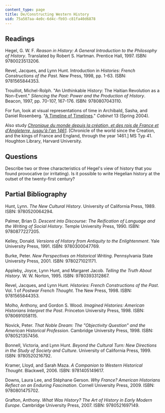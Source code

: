 ```yaml
---
content_type: page
title: De/Constructing Western History
uid: 75a507aa-4e0c-6d4c-fb93-c81fa40d6878
---
```


Readings
--------

Hegel, G. W. F. _Reason in History: A General Introduction to the Philosophy of History_. Translated by Robert S. Hartman. Prentice Hall, 1997. ISBN: 9780023513206.

Revel, Jacques, and Lynn Hunt. Introduction in _Histories: French Constructions of the Past_. New Press, 1998, pp. 1-63. ISBN: 9781565844353.

Trouillot, Michel-Rolph. "An Unthinkable History: The Haitian Revolution as a Non-Event." _Silencing the Past: Power and the Production of History_. Beacon, 1997, pp. 70-107, 167-176. ISBN: 9780807043110.

For fun, look at visual representations of time in Archibald, Sasha, and Daniel Rosenberg. "[A Timeline of Timelines](http://www.cabinetmagazine.org/issues/13/timelines.php)." _Cabinet_ 13 (Spring 2004).

Also study [_Chronique du monde depuis la création, et des rois de France et d'Angleterre, jusqu'à l'an 1461_](http://pds.lib.harvard.edu/pds/view/3828490). \[Chronicle of the world since the Creation, and the kings of France and England, through the year 1461.\] MS Typ 41. Houghton Library, Harvard University.

Questions
---------

Describe two or three characteristics of Hegel's view of history that you found provocative (or irritating). Is it possible to write Hegelian history at the outset of the twenty-first century?

Partial Bibliography
--------------------

Hunt, Lynn. _The New Cultural History_. University of California Press, 1989. ISBN: 9780520064294.

Palmer, Brian D. _Descent into Discourse: The Reification of Language and the Writing of Social History_. Temple University Press, 1990. ISBN: 9780877227205.

Kelley, Donald. _Versions of History from Antiquity to the Enlightenment_. Yale University Press, 1991. ISBN: 9780300047769.

Burke, Peter. _New Perspectives on Historical Writing_. Pennsylvania State University Press, 2001. ISBN: 9780271021171.

Appleby, Joyce, Lynn Hunt, and Margaret Jacob. _Telling the Truth About History_. W. W. Norton, 1995. ISBN: 9780393312867.

Revel, Jacques, and Lynn Hunt. _Histories: French Constructions of the Past_. Vol. 1 of _Postwar French Thought_. The New Press, 1998. ISBN: 9781565844353.

Molho, Anthony, and Gordon S. Wood. _Imagined Histories: American Historians Interpret the Past_. Princeton University Press, 1998. ISBN: 9780691058115.

Novick, Peter. _That Noble Dream: The "Objectivity Question" and the American Historical Profession_. Cambridge University Press, 1998. ISBN: 9780521357456.

Bonnell, Victoria, and Lynn Hunt. _Beyond the Cultural Turn: New Directions in the Study of Society and Culture_. University of California Press, 1999. ISBN: 9780520216792.

Kramer, Lloyd, and Sarah Maza. _A Companion to Western Historical Thought_. Blackwell, 2006. ISBN: 9781405149617.

Downs, Laura Lee, and Stéphane Gerson. _Why France? American Historians Reflect on an Enduring Fascination_. Cornell University Press, 2009. ISBN: 9780801475702.

Grafton, Anthony. _What Was History? The Art of History in Early Modern Europe_. Cambridge University Press, 2007. ISBN: 9780521697149.